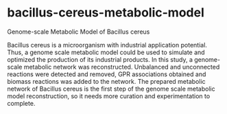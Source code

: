 # bacillus-cereus-metabolic-model
Genome-scale Metabolic Model of Bacillus cereus 

Bacillus cereus is a microorganism with industrial application potential.
Thus, a genome scale metabolic model could be used to simulate and optimized the production of its industrial products.
In this study, a genome-scale metabolic network was reconstructed. 
Unbalanced and unconnected reactions were detected and removed, GPR associations obtained and biomass reactions was added to the network.
The prepared metabolic network of Bacillus cereus is the first step of the genome scale metabolic model reconstruction, so it needs more curation and experimentation to complete.
